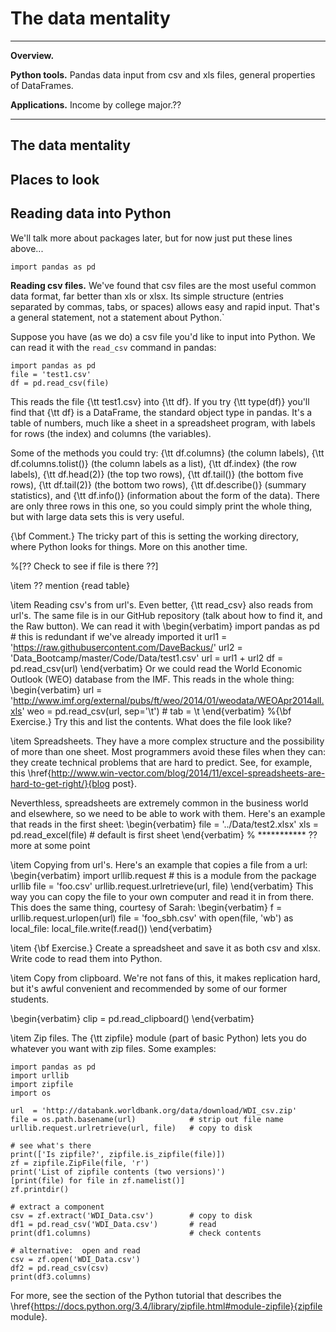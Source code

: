 # The data mentality


---
**Overview.**

**Python tools.**  Pandas data input from csv and xls files, general properties of DataFrames.

**Applications.**  Income by college major.??

---

## The data mentality




## Places to look





## Reading data into Python


We'll talk more about packages later, but for now just put these lines above...

```
import pandas as pd
```

**Reading csv files.**
We've found that csv files
are the most useful common data format, far better than xls or xlsx.
Its simple structure (entries separated by commas, tabs, or spaces) allows easy and rapid input.
That's a general statement, not a statement about Python.`

Suppose you have (as we do) a csv file you'd like to input into Python.
We can read it with the ``read_csv`` command in pandas:

```
import pandas as pd
file = 'test1.csv'
df = pd.read_csv(file)
```

This reads the file {\tt test1.csv} into {\tt df}.
If you try {\tt type(df)} you'll find that {\tt df} is a DataFrame,
the standard object type in pandas.
It's a table of numbers, much like a sheet in a spreadsheet program,
with labels for rows (the index) and columns (the variables).

Some of the methods you could try:
{\tt df.columns} (the column labels),
{\tt df.columns.tolist()} (the column labels as a list),
{\tt df.index} (the row labels),
{\tt df.head(2)} (the top two rows),
{\tt df.tail()} (the bottom five rows),
{\tt df.tail(2)} (the bottom two rows),
{\tt df.describe()} (summary statistics),
and {\tt df.info()} (information about the form of the data).
There are only three rows in this one, so you could simply
print the whole thing, but with large data sets this is very useful.

{\bf Comment.}
The tricky part of this is setting the working directory,
where Python looks for things.
More on this another time.

%[??  Check to see if file is there ??]

\item ?? mention {read table}

\item Reading csv's from url's.
Even better, {\tt read\_csv} also reads from url's.
The same file is in our GitHub repository (talk about how to find it,
and the Raw button).
We can read it with
\begin{verbatim}
import pandas as pd     # this is redundant if we've already imported it
url1 = 'https://raw.githubusercontent.com/DaveBackus/'
url2 = 'Data_Bootcamp/master/Code/Data/test1.csv'
url = url1 + url2
df = pd.read_csv(url)
\end{verbatim}
Or we could read the World Economic Outlook (WEO) database from the IMF.
This reads in the whole thing:
\begin{verbatim}
url = 'http://www.imf.org/external/pubs/ft/weo/2014/01/weodata/WEOApr2014all.xls'
weo = pd.read_csv(url, sep='\t')    # tab = \t
\end{verbatim}
%{\bf Exercise.}
Try this and list the contents.
What does the file look like?

\item Spreadsheets.  They have a more complex structure and the possibility
of more than one sheet.
Most programmers avoid these files when they can:  they create technical problems
that are hard to predict.
See, for example, this
\href{http://www.win-vector.com/blog/2014/11/excel-spreadsheets-are-hard-to-get-right/}{blog post}.

Neverthless, spreadsheets are extremely common in the business world and elsewhere,
so we need to be able to work with them.
Here's an example that reads in the first sheet:
\begin{verbatim}
file = '../Data/test2.xlsx'
xls = pd.read_excel(file)       # default is first sheet
\end{verbatim}
% ***********  ?? more at some point


\item Copying from url's.
Here's an example that copies a file from a url:
\begin{verbatim}
import urllib.request           # this is a module from the package urllib
file = 'foo.csv'
urllib.request.urlretrieve(url, file)
\end{verbatim}
This way you can copy the file to your own computer and read it in from there.
This does the same thing, courtesy of Sarah:
\begin{verbatim}
f = urllib.request.urlopen(url)
file = 'foo_sbh.csv'
with open(file, 'wb') as local_file:
    local_file.write(f.read())
\end{verbatim}

\item {\bf Exercise.}  Create a spreadsheet and save it as both csv and xlsx.
Write code to read them into Python.


\item Copy from clipboard.
We're not fans of this, it makes replication hard, but it's awful convenient
and recommended by some of our former students.

\begin{verbatim}
clip = pd.read_clipboard()
\end{verbatim}

\item Zip files.  The {\tt zipfile} module (part of basic Python)
lets you do whatever you want with zip files.
Some examples:

```
import pandas as pd
import urllib
import zipfile
import os

url  = 'http://databank.worldbank.org/data/download/WDI_csv.zip'
file = os.path.basename(url)            # strip out file name
urllib.request.urlretrieve(url, file)   # copy to disk

# see what's there
print(['Is zipfile?', zipfile.is_zipfile(file)])
zf = zipfile.ZipFile(file, 'r')
print('List of zipfile contents (two versions)')
[print(file) for file in zf.namelist()]
zf.printdir()

# extract a component
csv = zf.extract('WDI_Data.csv')        # copy to disk
df1 = pd.read_csv('WDI_Data.csv')       # read
print(df1.columns)                      # check contents

# alternative:  open and read
csv = zf.open('WDI_Data.csv')
df2 = pd.read_csv(csv)
print(df3.columns)
```

For more, see the section of the Python tutorial that describes the
\href{https://docs.python.org/3.4/library/zipfile.html#module-zipfile}{zipfile module}.

